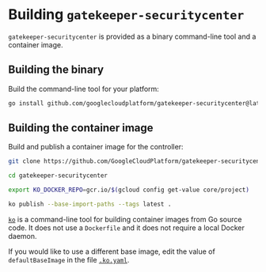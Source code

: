 # Building `gatekeeper-securitycenter`

`gatekeeper-securitycenter` is provided as a binary command-line tool and a
container image.

## Building the binary

Build the command-line tool for your platform:

```bash
go install github.com/googlecloudplatform/gatekeeper-securitycenter@latest
```

## Building the container image

Build and publish a container image for the controller:

```bash
git clone https://github.com/GoogleCloudPlatform/gatekeeper-securitycenter.git

cd gatekeeper-securitycenter

export KO_DOCKER_REPO=gcr.io/$(gcloud config get-value core/project)

ko publish --base-import-paths --tags latest .
```

[`ko`](https://github.com/google/ko) is a command-line tool for building
container images from Go source code. It does not use a `Dockerfile` and it
does not require a local Docker daemon.

If you would like to use a different base image, edit the value of
`defaultBaseImage` in the file [`.ko.yaml`](../.ko.yaml).
